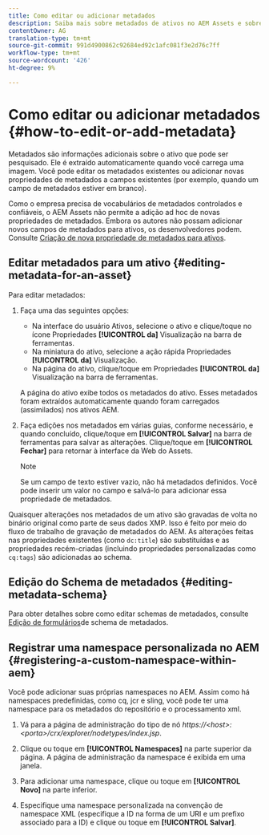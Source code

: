 ```yaml
---
title: Como editar ou adicionar metadados
description: Saiba mais sobre metadados de ativos no AEM Assets e sobre várias maneiras pelas quais você pode editar metadados de ativos.
contentOwner: AG
translation-type: tm+mt
source-git-commit: 991d4900862c92684ed92c1afc081f3e2d76c7ff
workflow-type: tm+mt
source-wordcount: '426'
ht-degree: 9%

---
```



# Como editar ou adicionar metadados {#how-to-edit-or-add-metadata}

Metadados são informações adicionais sobre o ativo que pode ser pesquisado. Ele é extraído automaticamente quando você carrega uma imagem. Você pode editar os metadados existentes ou adicionar novas propriedades de metadados a campos existentes (por exemplo, quando um campo de metadados estiver em branco).

Como o empresa precisa de vocabulários de metadados controlados e confiáveis, o AEM Assets não permite a adição ad hoc de novas propriedades de metadados. Embora os autores não possam adicionar novos campos de metadados para ativos, os desenvolvedores podem. Consulte [Criação de nova propriedade de metadados para ativos](meta-edit.md#editing-metadata-schema).

## Editar metadados para um ativo {#editing-metadata-for-an-asset}

Para editar metadados:

1. Faça uma das seguintes opções:

   * Na interface do usuário Ativos, selecione o ativo e clique/toque no ícone Propriedades **[!UICONTROL da]** Visualização na barra de ferramentas.
   * Na miniatura do ativo, selecione a ação rápida Propriedades **[!UICONTROL da]** Visualização.
   * Na página do ativo, clique/toque em Propriedades **[!UICONTROL da]** Visualização na barra de ferramentas.

   A página do ativo exibe todos os metadados do ativo. Esses metadados foram extraídos automaticamente quando foram carregados (assimilados) nos ativos AEM.

1. Faça edições nos metadados em várias guias, conforme necessário, e quando concluído, clique/toque em **[!UICONTROL Salvar]** na barra de ferramentas para salvar as alterações. Clique/toque em **[!UICONTROL Fechar]** para retornar à interface da Web do Assets.

   >[!NOTE]
   >
   >Se um campo de texto estiver vazio, não há metadados definidos. Você pode inserir um valor no campo e salvá-lo para adicionar essa propriedade de metadados.

Quaisquer alterações nos metadados de um ativo são gravadas de volta no binário original como parte de seus dados XMP. Isso é feito por meio do fluxo de trabalho de gravação de metadados do AEM. As alterações feitas nas propriedades existentes (como `dc:title`) são substituídas e as propriedades recém-criadas (incluindo propriedades personalizadas como `cq:tags`) são adicionadas ao schema.

<!-- XMP write-back is supported and enabled for the platforms and file formats described in technical requirements. -->

## Edição do Schema de metadados {#editing-metadata-schema}

Para obter detalhes sobre como editar schemas de metadados, consulte [Edição de formulários](metadata-schemas.md#edit-metadata-schema-forms)de schema de metadados.

## Registrar uma namespace personalizada no AEM {#registering-a-custom-namespace-within-aem}

Você pode adicionar suas próprias namespaces no AEM. Assim como há namespaces predefinidas, como cq, jcr e sling, você pode ter uma namespace para os metadados do repositório e o processamento xml.

1. Vá para a página de administração do tipo de nó *https://&lt;host>:&lt;porta>/crx/explorer/nodetypes/index.jsp*.
1. Clique ou toque em **[!UICONTROL Namespaces]** na parte superior da página. A página de administração da namespace é exibida em uma janela.

1. Para adicionar uma namespace, clique ou toque em **[!UICONTROL Novo]** na parte inferior.
1. Especifique uma namespace personalizada na convenção de namespace XML (especifique a ID na forma de um URI e um prefixo associado para a ID) e clique ou toque em **[!UICONTROL Salvar]**.
